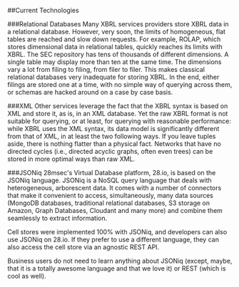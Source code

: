 ##Current Technologies

###Relational Databases
Many XBRL services providers store XBRL data in a relational database. However, very soon, the limits of homogeneous, flat tables are reached and slow down requests. For example, ROLAP, which stores dimensional data in relational tables, quickly reaches its limits with XBRL. The SEC repository has tens of thousands of different dimensions. A single table may display more than ten at the same time. The dimensions vary a lot from filing to filing, from filer to filer. This makes classical relational databases very inadequate for storing XBRL. In the end, either filings are stored one at a time, with no simple way of querying across them, or schemas are hacked around on a case by case basis.

###XML
Other services leverage the fact that the XBRL syntax is based on XML and store it, as is, in an XML database. Yet the raw XBRL format is not suitable for querying, or at least, for querying with reasonable performance: while XBRL uses the XML syntax, its data model is significantly different from that of XML, in at least the two following ways. If you leave tuples aside, there is nothing flatter than a physical fact. Networks that have no directed cycles (i.e., directed acyclic graphs, often even trees) can be stored in more optimal ways than raw XML.

###JSONiq
28msec's Virtual Database platform, 28.io, is based on the JSONiq language. JSONiq is a NoSQL query language that deals with heterogeneous, arborescent data. It comes with a number of connectors that make it convenient to access, simultaneously, many data sources (MongoDB databases, traditional relational databases, S3 storage on Amazon, Graph Databases, Cloudant and many more) and combine them seamlessly to extract information.

Cell stores were implemented 100% with JSONiq, and developers can also use JSONiq on 28.io. If they prefer to use a different language, they can also access the cell store via an agnostic REST API.

Business users do not need to learn anything about JSONiq (except, maybe, that it is a totally awesome language and that we love it) or REST (which is cool as well).
